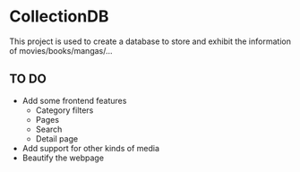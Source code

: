 # CollectionDB

This project is used to create a database to store and exhibit the information of movies/books/mangas/...

## TO DO
- Add some frontend features
  - Category filters
  - Pages
  - Search
  - Detail page 
- Add support for other kinds of media
- Beautify the webpage
